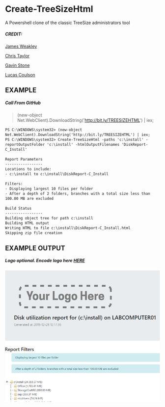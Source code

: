 # Create-TreeSizeHtml
A Powershell clone of the classic TreeSize administrators tool



##### CREDIT:
[James Weakley](https://github.com/jamesweakley/TreeSizeHtml)

[Chris Taylor](https://github.com/ChrisTaylorRocks/TreeSizeHtml)

[Gavin Stone](https://github.com/gavsto)

[Lucas Coulson](https://github.com/LucasCoulson/Create-TreeSizeHtml)



## EXAMPLE
##### Call From GitHub
>(new-object Net.WebClient).DownloadString('http://bit.ly/TREESIZEHTML') | iex;

```
PS C:\WINDOWS\system32> (new-object Net.WebClient).DownloadString('http://bit.ly/TREESIZEHTML') | iex;
PS C:\WINDOWS\system32> Create-TreeSizeHtml -paths 'c:\install' -reportOutputFolder 'c:\install' -htmlOutputFilenames 'DiskReport-C_Install'

Report Parameters
-----------------
Locations to include:
- c:\install to c:\install\DiskReport-C_Install

Filters:
- Displaying largest 10 files per folder
- After a depth of 2 folders, branches with a total size less than 100.00 MB are excluded

Build Status
-----------------
Building object tree for path c:\install
Building HTML output
Writing HTML to file c:\install\DiskReport-C_Install.html
Skipping zip file creation
```
## EXAMPLE OUTPUT

##### Logo optional. Encode logo here [HERE](https://www.base64-image.de/)

![alt text](https://github.com/LucasCoulson/Create-TreeSizeHtml/blob/master/example.PNG?raw=true)
